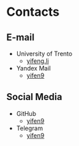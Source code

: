 # Contacts

## E-mail

- University of Trento
  - [yifeng.li](mailto:yifeng.li@studenti.unitn.it)
- Yandex Mail
  - [yifen9](mailto:yifen9@yandex.com)

## Social Media

- GitHub
  - [yifen9](https://github.com/yifen9)
- Telegram
  - [yifen9](https://t.me/yifen9)
